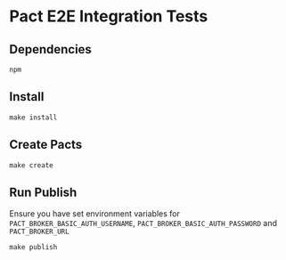 # Pact E2E Integration Tests

## Dependencies

```
npm
```

## Install

```
make install
```

## Create Pacts

```
make create
```

## Run Publish

Ensure you have set environment variables for `PACT_BROKER_BASIC_AUTH_USERNAME`, `PACT_BROKER_BASIC_AUTH_PASSWORD` and `PACT_BROKER_URL`

```
make publish
```
